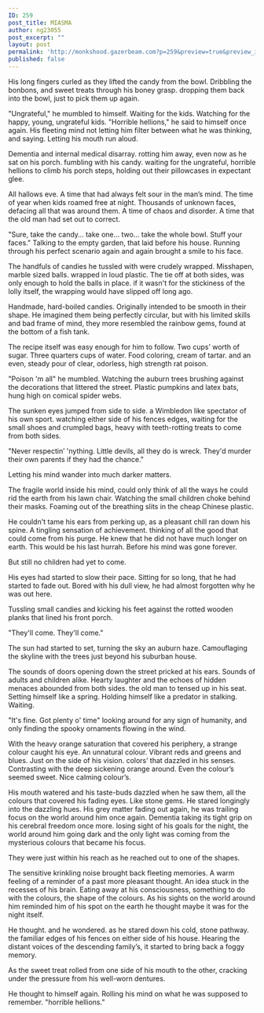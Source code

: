 ```yaml
---
ID: 259
post_title: MIASMA
author: ng23055
post_excerpt: ""
layout: post
permalink: 'http://monkshood.gazerbeam.com?p=259&preview=true&preview_id=259'
published: false
---
```

<p style="text-align: center;"><b><u></b></u></p>
<p>His long fingers curled as they lifted the candy from the bowl. Dribbling the bonbons, and sweet treats through his boney grasp. dropping them back into the bowl, just to pick them up again.</p>
<p>"Ungrateful," he mumbled to himself. Waiting for the kids. Watching for the happy, young, ungrateful kids.                                                                                                                                    "Horrible hellions," he said to himself once again. His fleeting mind not letting him filter between what he was thinking, and saying. Letting his mouth run aloud.</p>
<p>Dementia and internal medical disarray. rotting him away, even now as he sat on his porch. fumbling with his candy. waiting for the ungrateful, horrible hellions to climb his porch steps, holding out their pillowcases in expectant glee.</p>
<p>All hallows eve. A time that had always felt sour in the man’s mind. The time of year when kids roamed free at night. Thousands of unknown faces, defacing all that was around them. A time of chaos and disorder. A time that the old man had set out to correct.</p>
<p>"Sure, take the candy… take one… two… take the whole bowl. Stuff your faces."                                                                           Talking to the empty garden, that laid before his house. Running through his perfect scenario again and again brought a smile to his face.</p>
<p>The handfuls of candies he tussled with were crudely wrapped. Misshapen, marble sized balls. wrapped in loud plastic. The tie off at both sides, was only enough to hold the balls in place. if it wasn't for the stickiness of the lolly itself, the wrapping would have slipped off long ago.</p>
<p>Handmade, hard-boiled candies. Originally intended to be smooth in their shape. He imagined them being perfectly circular, but with his limited skills and bad frame of mind, they more resembled the rainbow gems, found at the bottom of a fish tank.</p>
<p>The recipe itself was easy enough for him to follow. Two cups’ worth of sugar.  Three quarters cups of water. Food coloring, cream of tartar. and an even, steady pour of clear, odorless, high strength rat poison.</p>
<p>"Poison 'm all" he mumbled. Watching the auburn trees brushing against the decorations that littered the street. Plastic pumpkins and latex bats, hung high on comical spider webs.</p>
<p>The sunken eyes jumped from side to side. a Wimbledon like spectator of his own sport. watching either side of his fences edges, waiting for the small shoes and crumpled bags, heavy with teeth-rotting treats to come from both sides.</p>
<p>"Never respectin’ 'nything. Little devils, all they do is wreck. They'd murder their own parents if they had the chance."</p>
<p>Letting his mind wander into much darker matters.</p>
<p>The fragile world inside his mind, could only think of all the ways he could rid the earth from his lawn chair. Watching the small children choke behind their masks. Foaming out of the breathing slits in the cheap Chinese plastic.</p>
<p>He couldn't tame his ears from perking up, as a pleasant chill ran down his spine. A tingling sensation of achievement. thinking of all the good that could come from his purge. He knew that he did not have much longer on earth. This would be his last hurrah. Before his mind was gone forever.</p>
<p>But still no children had yet to come.</p>
<p> His eyes had started to slow their pace. Sitting for so long, that he had started to fade out. Bored with his dull view, he had almost forgotten why he was out here.</p>
<p>Tussling small candies and kicking his feet against the rotted wooden planks that lined his front porch.</p>
<p>"They'll come. They'll come."</p>
<p>The sun had started to set, turning the sky an auburn haze. Camouflaging the skyline with the trees just beyond his suburban house.</p>
<p>The sounds of doors opening down the street pricked at his ears. Sounds of adults and children alike. Hearty laughter and the echoes of hidden menaces abounded from both sides. the old man to tensed up in his seat. Setting himself like a spring. Holding himself like a predator in stalking. Waiting.</p>
<p>"It's fine. Got plenty o' time" looking around for any sign of humanity, and only finding the spooky ornaments flowing in the wind.</p>
<p>With the heavy orange saturation that covered his periphery, a strange colour caught his eye. An unnatural colour. Vibrant reds and greens and blues. Just on the side of his vision. colors’ that dazzled in his senses. Contrasting with the deep sickening orange around. Even the colour’s seemed sweet. Nice calming colour’s.</p>
<p>His mouth watered and his taste-buds dazzled when he saw them, all the colours that covered his fading eyes. Like stone gems. He stared longingly into the dazzling hues. His grey matter fading out again, he was trailing focus on the world around him once again. Dementia taking its tight grip on his cerebral freedom once more. losing sight of his goals for the night, the world around him going dark and the only light was coming from the mysterious colours that became his focus.</p>
<p>They were just within his reach as he reached out to one of the shapes.</p>
<p>The sensitive krinkling noise brought back fleeting memories. A warm feeling of a reminder of a past more pleasant thought. An idea stuck in the recesses of his brain. Eating away at his consciousness, something to do with the colours, the shape of the colours. As his sights on the world around him reminded him of his spot on the earth he thought maybe it was for the night itself.</p>
<p>He thought. and he wondered. as he stared down his cold, stone pathway. the familiar edges of his fences on either side of his house. Hearing the distant voices of the descending family’s, it started to bring back a foggy memory.</p>
<p>As the sweet treat rolled from one side of his mouth to the other, cracking under the pressure from his well-worn dentures.</p>
<p> He thought to himself again. Rolling his mind on what he was supposed to remember. "horrible hellions.”</p>
<p> </p>
<p> </p>
<p> </p>
<p></p>